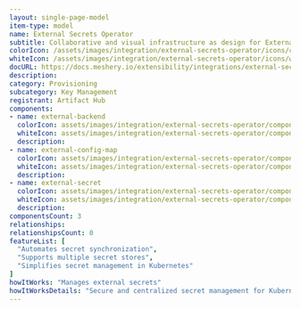 ```yaml
---
layout: single-page-model
item-type: model
name: External Secrets Operator
subtitle: Collaborative and visual infrastructure as design for External Secrets Operator
colorIcon: /assets/images/integration/external-secrets-operator/icons/color/external-secrets-operator-color.svg
whiteIcon: /assets/images/integration/external-secrets-operator/icons/white/external-secrets-operator-white.svg
docURL: https://docs.meshery.io/extensibility/integrations/external-secrets-operator
description: 
category: Provisioning
subcategory: Key Management
registrant: Artifact Hub
components: 
- name: external-backend
  colorIcon: assets/images/integration/external-secrets-operator/components/external-backend/icons/color/external-backend-color.svg
  whiteIcon: assets/images/integration/external-secrets-operator/components/external-backend/icons/white/external-backend-white.svg
  description: 
- name: external-config-map
  colorIcon: assets/images/integration/external-secrets-operator/components/external-config-map/icons/color/external-config-map-color.svg
  whiteIcon: assets/images/integration/external-secrets-operator/components/external-config-map/icons/white/external-config-map-white.svg
  description: 
- name: external-secret
  colorIcon: assets/images/integration/external-secrets-operator/components/external-secret/icons/color/external-secret-color.svg
  whiteIcon: assets/images/integration/external-secrets-operator/components/external-secret/icons/white/external-secret-white.svg
  description: 
componentsCount: 3
relationships: 
relationshipsCount: 0
featureList: [
  "Automates secret synchronization",
  "Supports multiple secret stores",
  "Simplifies secret management in Kubernetes"
]
howItWorks: "Manages external secrets"
howItWorksDetails: "Secure and centralized secret management for Kubernetes applications"
---
```

